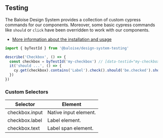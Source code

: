 ## Testing
 
The Baloise Design System provides a collection of custom cypress commands for our components. Moreover, some basic cypress commands like `should` or `click` have been overridden to work with our components.
 
- [More information about the installation and usage](?path=/docs/development-testing--page)
 
<!-- START: human documentation -->
 
 
 
 
 
 

```typescript
import { byTestId } from '@baloise/design-system-testing'

describe('Checkbox', () => {
  const checkbox = byTestId('my-checkbox') // [data-testid="my-checkbox"]
  it('should ...', () => {
    cy.get(checkbox).contains('Label').check().should('be.checked').should('not.be.disabled')
  })
})
```

 
 
 
 
 
 
### Custom Selectors

| Selector       | Element               |
| -------------- | --------------------- |
| checkbox.input | Native input element. |
| checkbox.label | Label element.        |
| checkbox.text  | Label span element.   |


 
<!-- END: human documentation -->
 